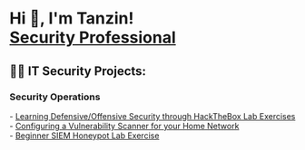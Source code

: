 <h1>Hi 👋, I'm Tanzin! <br/><a href="https://www.linkedin.com/in/tanzin-h/">Security Professional</a></h1>

<h2>👨‍💻 IT Security Projects:</h2>
<h3>Security Operations</h3>
  - <a href="https://github.com/thossa000/HackTheBox"> Learning Defensive/Offensive Security through HackTheBox Lab Exercises</a> <br>
  - <a href="https://medium.com/@tanzinh/using-nessus-essentials-to-secure-home-network-vulnerability-management-9dbd2477173e"> Configuring a Vulnerability Scanner for your Home Network</a> <br>
  - <a href="https://medium.com/@tanzinh/azure-sentinel-creating-map-with-live-attacks-siem-beginner-lab-480f55754723"> Beginner SIEM Honeypot Lab Exercise</a> 
